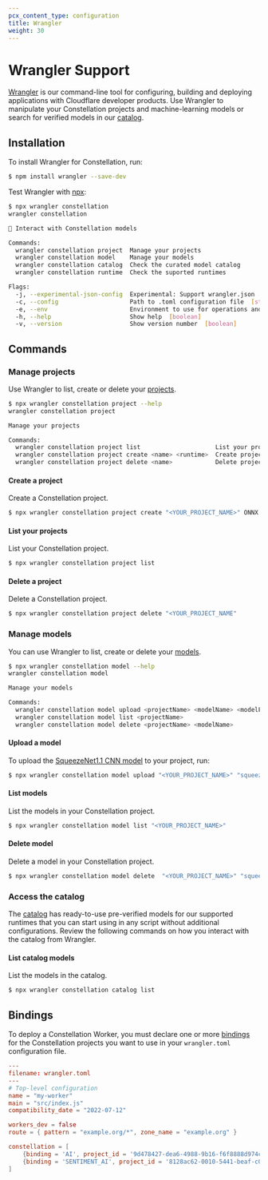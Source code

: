 ```yaml
---
pcx_content_type: configuration
title: Wrangler
weight: 30
---
```


# Wrangler Support

[Wrangler](/workers/wrangler/) is our command-line tool for configuring, building and deploying applications with Cloudflare developer products. Use Wrangler to manipulate your Constellation projects and machine-learning models or search for verified models in our [catalog](/constellation/platform/data-model/#catalog).

## Installation

To install Wrangler for Constellation, run:

```sh
$ npm install wrangler --save-dev
```

Test Wrangler with [npx](https://github.com/npm/npx):

```sh
$ npx wrangler constellation
wrangler constellation

🤖 Interact with Constellation models

Commands:
  wrangler constellation project  Manage your projects
  wrangler constellation model    Manage your models
  wrangler constellation catalog  Check the curated model catalog
  wrangler constellation runtime  Check the suported runtimes

Flags:
  -j, --experimental-json-config  Experimental: Support wrangler.json  [boolean]
  -c, --config                    Path to .toml configuration file  [string]
  -e, --env                       Environment to use for operations and .env files  [string]
  -h, --help                      Show help  [boolean]
  -v, --version                   Show version number  [boolean]
```

## Commands
### Manage projects

Use Wrangler to list, create or delete your [projects](/constellation/platform/data-model/#projects).

```sh
$ npx wrangler constellation project --help
wrangler constellation project

Manage your projects

Commands:
  wrangler constellation project list                     List your projects
  wrangler constellation project create <name> <runtime>  Create project
  wrangler constellation project delete <name>            Delete project
```

#### Create a project

Create a Constellation project.

```sh
$ npx wrangler constellation project create "<YOUR_PROJECT_NAME>" ONNX
```

#### List your projects

List your Constellation project.

```sh
$ npx wrangler constellation project list
```

#### Delete a project

Delete a Constellation project.

```sh
$ npx wrangler constellation project delete "<YOUR_PROJECT_NAME"
```

### Manage models

You can use Wrangler to list, create or delete your [models](/constellation/platform/data-model/#models).

```sh
$ npx wrangler constellation model --help
wrangler constellation model

Manage your models

Commands:
  wrangler constellation model upload <projectName> <modelName> <modelFile>  Upload a model for an existing project
  wrangler constellation model list <projectName>                            List models of a project
  wrangler constellation model delete <projectName> <modelName>              Delete a model of a project
```

#### Upload a model

To upload the [SqueezeNet1.1 CNN model](https://github.com/onnx/models/tree/main/vision/classification/squeezenet#model) to your project, run:

```sh
$ npx wrangler constellation model upload "<YOUR_PROJECT_NAME>" "squeezenet11" squeezenet1.1.onnx
```

#### List models

List the models in your Constellation project.

```sh
$ npx wrangler constellation model list "<YOUR_PROJECT_NAME>"
```

#### Delete model

Delete a model in your Constellation project.

```sh
$ npx wrangler constellation model delete  "<YOUR_PROJECT_NAME>" "squeezenet11"
```

### Access the catalog

The [catalog](/constellation/platform/data-model/#catalog) has ready-to-use pre-verified models for our supported runtimes that you can start using in any script without additional configurations. Review the following commands on how you interact with the catalog from Wrangler.

#### List catalog models

List the models in the catalog.

```sh
$ npx wrangler constellation catalog list
```

## Bindings

To deploy a Constellation Worker, you must declare one or more [bindings](/workers/configuration/bindings/) for the Constellation projects you want to use in your `wrangler.toml` configuration file.

```toml
---
filename: wrangler.toml
---
# Top-level configuration
name = "my-worker"
main = "src/index.js"
compatibility_date = "2022-07-12"

workers_dev = false
route = { pattern = "example.org/*", zone_name = "example.org" }

constellation = [
    {binding = 'AI', project_id = '9d478427-dea6-4988-9b16-f6f8888d974c'},
    {binding = 'SENTIMENT_AI', project_id = '8128ac62-0010-5441-beaf-c001e1ee5939'}
]
```
